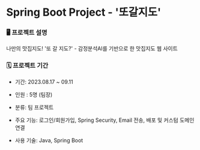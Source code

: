 # Spring Boot Project - '또갈지도' 
### 🖥️ 프로젝트 설명
 나만의 맛집지도! '또 갈 지도?'  - 감정분석AI를 기반으로 한 맛집지도 웹 사이트

### 🗓️ 프로젝트 기간 

* 기간: 2023.08.17 ~ 09.11

* 인원 : 5명 (팀장)

* 분류: 팀 프로젝트

* 주요 기능: 로그인/회원가입, Spring Security, Email 전송, 배포 및 커스텀 도메인 연결

* 사용 기술: Java, Spring Boot
